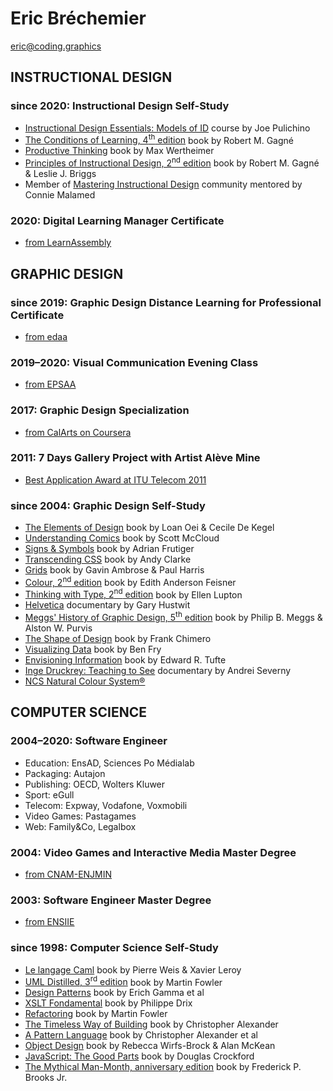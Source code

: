 # Eric Bréchemier

<eric@coding.graphics>

## INSTRUCTIONAL DESIGN

### since 2020: Instructional Design Self-Study

  * [Instructional Design Essentials: Models of ID][PULICHINO2019] course by Joe Pulichino
  * [The Conditions of Learning, 4<sup>th</sup> edition][GAGNE1985] book by Robert M. Gagné
  * [Productive Thinking][WERTHEIMER1945] book by Max Wertheimer
  * [Principles of Instructional Design, 2<sup>nd</sup> edition][GAGNE1979] book by Robert M. Gagné & Leslie J. Briggs
  * Member of [Mastering Instructional Design](https://masteringid.com/) community mentored by Connie Malamed

[GAGNE1985]: https://www.abebooks.com/servlet/SearchResults?isbn=0030636884
[GAGNE1979]: https://www.abebooks.com/servlet/SearchResults?isbn=0030408067
[PULICHINO2019]: https://www.linkedin.com/learning/instructional-design-essentials-models-of-id-2/
[WERTHEIMER1945]: https://www.springer.com/gp/book/9783030360627

### 2020: Digital Learning Manager Certificate
  * [from LearnAssembly][TATAMI]

[TATAMI]: https://www.learnassembly.com/learn-assembly-training-programs/digital-learning-the-tatami/

## GRAPHIC DESIGN

### since 2019: Graphic Design Distance Learning for Professional Certificate
  * [from edaa](https://www.edaa.fr/)

### 2019–2020: Visual Communication Evening Class
  * [from EPSAA](https://www.epsaa.fr/formation/cours-du-soir-pour-adultes)

### 2017: Graphic Design Specialization
  * [from CalArts on Coursera](https://www.coursera.org/specializations/graphic-design)

### 2011: 7 Days Gallery Project with Artist Alève Mine
  * [Best Application Award at ITU Telecom 2011](https://www.itu.int/en/ITU-T/challenges/iptv/Pages/201110/default.aspx)

### since 2004: Graphic Design Self-Study
  * [The Elements of Design][OEI2002] book by Loan Oei & Cecile De Kegel
  * [Understanding Comics][McCLOUD1993] book by Scott McCloud
  * [Signs & Symbols][FRUTIGER1989] book by Adrian Frutiger
  * [Transcending CSS][CLARKE2006] book by Andy Clarke
  * [Grids][AMBROSE2012] book by Gavin Ambrose & Paul Harris
  * [Colour, 2<sup>nd</sup> edition][FEISNER2006] book by Edith Anderson Feisner
  * [Thinking with Type, 2<sup>nd</sup> edition][LUPTON2010] book by Ellen Lupton
  * [Helvetica][HUSTWIT2007] documentary by Gary Hustwit
  * [Meggs' History of Graphic Design, 5<sup>th</sup> edition][MEGGS2011] book by Philip B. Meggs & Alston W. Purvis
  * [The Shape of Design][CHIMERO2012] book by Frank Chimero
  * [Visualizing Data][FRY2007] book by Ben Fry
  * [Envisioning Information][TUFTE1990] book by Edward R. Tufte
  * [Inge Druckrey: Teaching to See][SEVERNY2012] documentary by Andrei Severny
  * [NCS Natural Colour System®](https://ncscolour.com/ncs/)

[AMBROSE2012]: https://www.bloomsbury.com/uk/basics-design-07-grids-9782940411924/
[CHIMERO2012]: https://shapeofdesignbook.com/
[CLARKE2006]: https://stuffandnonsense.co.uk/books
[FEISNER2006]: https://www.abebooks.com/servlet/SearchResults?isbn=1856694410
[FRUTIGER1989]: https://archive.org/details/signssymbolsthei00frut
[FRY2007]: https://www.oreilly.com/library/view/visualizing-data/9780596514556/
[HUSTWIT2007]: https://www.hustwit.com/helvetica
[LUPTON2010]: http://thinkingwithtype.com/
[MEGGS2011]: https://www.wiley.com/en-us/Meggs%27+History+of+Graphic+Design%2C+6th+Edition-p-9781119136231
[McCLOUD1993]: https://www.scottmccloud.com/2-print/1-uc/index.html
[OEI2002]: https://thamesandhudson.com/elements-of-design-rediscovering-colours-textures-forms-and-shapes-9780500283394
[SEVERNY2012]: http://teachingtosee.org/film/TeachingToSee.html
[TUFTE1990]: https://www.edwardtufte.com/tufte/books_ei

## COMPUTER SCIENCE

### 2004–2020: Software Engineer
  * Education: EnsAD, Sciences Po Médialab
  * Packaging: Autajon
  * Publishing: OECD, Wolters Kluwer
  * Sport: eGull
  * Telecom: Expway, Vodafone, Voxmobili
  * Video Games: Pastagames
  * Web: Family&Co, Legalbox

### 2004: Video Games and Interactive Media Master Degree
  * [from CNAM-ENJMIN](https://enjmin-en.cnam.fr/)

### 2003: Software Engineer Master Degree
  * [from ENSIIE](https://www.ensiie.fr/)

### since 1998: Computer Science Self-Study
  * [Le langage Caml][WEIS1993] book by Pierre Weis & Xavier Leroy
  * [UML Distilled, 3<sup>rd</sup> edition][FOWLER2003] book by Martin Fowler
  * [Design Patterns][GAMMA1995] book by Erich Gamma et al
  * [XSLT Fondamental][DRIX2002] book by Philippe Drix
  * [Refactoring][FOWLER2000] book by Martin Fowler
  * [The Timeless Way of Building][ALEXANDER1979] book by Christopher Alexander
  * [A Pattern Language][ALEXANDER1977] book by Christopher Alexander et al
  * [Object Design][WIRFS-BROCK2003] book by Rebecca Wirfs-Brock & Alan McKean
  * [JavaScript: The Good Parts][CROCKFORD2008] book by Douglas Crockford
  * [The Mythical Man-Month, anniversary edition][BROOKS1995] book by Frederick P. Brooks Jr.

[ALEXANDER1979]: http://www.patternlanguage.com/bookstore/timeless-way-of-building.html
[ALEXANDER1977]: http://www.patternlanguage.com/bookstore/pattern-language.html
[BROOKS1995]: https://en.wikipedia.org/wiki/The_Mythical_Man-Month
[CROCKFORD2008]: https://www.oreilly.com/library/view/javascript-the-good/9780596517748/
[DRIX2002]: https://www.eyrolles.com/Informatique/Livre/xslt-fondamental-9782212110821/
[FOWLER2000]: https://martinfowler.com/books/refactoring.html
[FOWLER2003]: https://martinfowler.com/books/uml.html
[GAMMA1995]: https://www.pearson.com/us/higher-education/program/Gamma-Design-Patterns-Elements-of-Reusable-Object-Oriented-Software/PGM14333.html
[WEIS1993]: https://ocaml.org/learn/books.html#Le-langage-Caml
[WIRFS-BROCK2003]: http://www.wirfs-brock.com/DesignBooks.html

